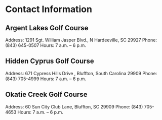 # Contact Information

## Argent Lakes Golf Course

Address: 1291 Sgt. William Jasper Blvd., N Hardeeville, SC 29927
Phone: (843) 645-0507
Hours: 7 a.m. – 6 p.m.

## Hidden Cyprus Golf Course

Address: 671 Cypress Hills Drive , Bluffton, South Carolina 29909
Phone: (843) 705-4999
Hours: 7 a.m. – 6 p.m.

## Okatie Creek Golf Course

Address: 60 Sun City Club Lane, Bluffton, SC 29909
Phone: (843) 705-4653
Hours: 7 a.m. – 6 p.m.